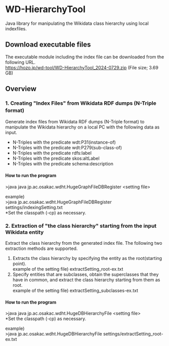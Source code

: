 # WD-HierarchyTool
Java library for manipulating the Wikidata class hierarchy using local indexfiles.

## Download executable files
The executable module including the index file can be downloaded from the following URL.  
  https://hozo.jp/wd-tool/WD-HierarchyTool_2024-0729.zip (File size; 3.69 GB)

## Overview
### 1. Creating "Index Files" from Wikidata RDF dumps (N-Triple format)　　
Generate index files from Wikidata RDF dumps (N-Triple format) to manipulate the Wikidata hierarchy on a local PC with the following data as input. 
  - N-Triples with the predicate wdt:P31(instance-of)
  - N-Triples with the predicate wdt:P279(sub-class-of)
  - N-Triples with the predicate rdfs:label
  - N-Triples with the predicate skos:altLabel  
  - N-Triples with the predicate schema:description  

#### How to run the program
\>java java jp.ac.osakac.wdht.HugeGraphFileDBRegister \<setting file\>  

example)  
\>java jp.ac.osakac.wdht.HugeGraphFileDBRegister settings/indexingSetting.txt  
*Set the classpath (-cp) as necessary.

### 2. Extraction of "the class hierarchy" starting from the input Wikidata entity  
Extract the class hierarchy from the generated index file. The following two extraction methods are supported.
  1. Extracts the class hierarchy by specifying the entity as the root(starting point).  
  example of the setting file) extractSetting_root-ex.txt  
  2. Specify entities that are subclasses, obtain the superclasses that they have in common, and extract the class hierarchy starting from them as root.  
  example of the setting file) extractSetting_subclasses-ex.txt  
     
#### How to run the program
\>java java jp.ac.osakac.wdht.HugeDBHierarchyFile \<setting file\>  
*Set the classpath (-cp) as necessary.

example)  
\>java jp.ac.osakac.wdht.HugeDBHierarchyFile settings/extractSetting_root-ex.txt  
